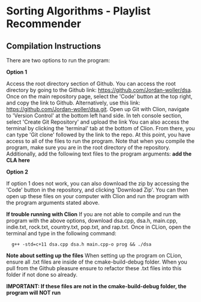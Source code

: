 # Sorting Algorithms - Playlist Recommender

## Compilation Instructions
There are two options to run the program: 

**Option 1** 

Access the root directory section of Github.  You can access the root directory by going to the 
Github link: https://github.com/Jordan-woller/dsa. Once on the main repository page, select the 'Code' 
button at the top right, and copy the link to Github. Alternatively, use this link: https://github.com/Jordan-woller/dsa.git.
Open up Git with Clion, navigate to 'Version Control' at the bottom left hand side. In teh console section, select 
'Create Git Repository' and upload the link You can also access the terminal by clicking the 'terminal' tab at the bottom of 
Clion. From there, you can type 'Git clone' followed by the link to the repo.  At this point, you have access to all 
of the files to run the program.  Note that when you compile the program, make sure you are in the root 
directory of the repository. Additionally, add the following text files to the program arguments: 
**add the CLA here**

**Option 2** 

If option 1 does not work, you can also download the zip by accessing the 'Code' button in the repository, and clicking
'Download Zip'.  You can then open up these files on your computer with Clion and run the program with the program
arguments stated above.  

**If trouble running with Clion**
If you are not able to compile and run the program with the above options,  download dsa.cpp, dsa.h, main.cpp, 
indie.txt, rock.txt, country.txt, pop.txt, and rap.txt.  Once in CLion, open the terminal and type in the 
following command:
```
  g++ -std=c+11 dsa.cpp dsa.h main.cpp-o prog && ./dsa
``` 

**Note about setting up the files**
When setting up the program on CLion, ensure all .txt files are inside of the cmake-build-debug folder. 
When you pull from the Github pleasure ensure to refactor these .txt files into this folder if not 
done so already.  

**IMPORTANT: If these files are not in the cmake-build-debug folder, the program will NOT run**
